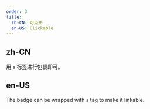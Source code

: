 ```yaml
---
order: 3
title:
  zh-CN: 可点击
  en-US: Clickable
---
```


## zh-CN

用 `a` 标签进行包裹即可。

## en-US

The badge can be wrapped with `a` tag to make it linkable.


